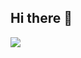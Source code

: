## Hi there 👋
<img src="[https://readme-stats-git-main-cherrytreebcks-projects.vercel.app/api?username=cherrytreebck](https://readme-stats-rose-mu.vercel.app/api?username=cherrytreebck)" />


<!--
**CherryTreeBCK/CherryTreeBCK** is a ✨ _special_ ✨ repository because its `README.md` (this file) appears on your GitHub profile.

Here are some ideas to get you started:

- 🔭 I’m currently working on ...
- 🌱 I’m currently learning ...
- 👯 I’m looking to collaborate on ...
- 🤔 I’m looking for help with ...
- 💬 Ask me about ...
- 📫 How to reach me: ...
- 😄 Pronouns: ...
- ⚡ Fun fact: ...
-->
